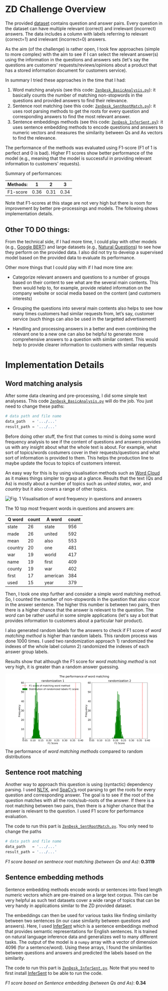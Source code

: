 # ZD Challenge Overview

The provided [dataset](zendesk_challenge.tsv)  contains question and answer pairs. Every question in the dataset can have multiple relevant (correct) and irrelevant (incorrect) answers. The data includes a column with labels referring to relevant (correct=1) and irrelevant (incorrect=0) answers.

As the aim (of the challenge) is rather open, I took few approaches (simple to more complex) with the aim to see if I can select the relevant answer(s) using the information in the questions and answers sets (let's say the questions are customers' requests/reviews/opinions about a product that has a stored information document for customers service). 

In summary I tried these approaches in the time that I had: 

1. Word matching analysis (see this code: [`ZenِDesk_BasicAnalysis.py`](ZenِDesk_BasicAnalysis.py)): it basically counts the number of matching non-stopwords in the questions and provided answers to find their relevance. 
2. Sentence root matching (see this code: [`ZenDesk_SentRootMatch.py`](ZenDesk_SentRootMatch.py)): it uses root parsing methods to get the roots for every question and corresponding answers to find the most relevant answer.
3. Sentence embeddings methods (see this code: [`ZenDesk_InferSent.py`](ZenDesk_InferSent.py)): it uses sentence embedding methods to encode questions and answers to numeric vectors and measures the similarity between Qs and As vectors to find the relevance.

The performance of the methods was evaluated using F1-score (F1 of 1 is perfect and 0 is bad). Higher F1 scores show better performance of the model (e.g., meaning that the model is successful in providing relevant information to customers' requests).

Summary of performances:

|  Methods: |  1  |  2  |  3  |
|-----------|-----|-----|-----|
| F1-score  |0.36 |0.31 | 0.34|


Note that F1-scores at this stage are not very high but there is room for improvement by better pre-processings and models.
The following shows implementation details.

## Other TO DO things:

From the technical side, if I had more time, I could play with other models (e.g., [Google BERT](https://github.com/google-research/bert)) and large datasets (e.g., [Natural Questions](https://ai.google.com/research/NaturalQuestions)) to see how they perform on the provided data. I also did not try to develop a supervised model based on the provided data to evaluate its performance. 

Other more things that I could play with if I had more time are:
* Categorize relevant answers and questions to a number of groups based on their content to see what are the several main contents. This then would help to, for example, provide related information on the company website or social media based on the content (and customers interests)

* Grouping the questions into several main contents also helps to see how many times customers had similar requests from, let’s say, customer service (such things can also be used in the targetted advertisement)

* Handling and processing answers in a better and even combining the relevant one to a new one can also be helpful to generate more comprehensive answers to a question with similar content. This would help to provide clearer information to customers with similar requests


# Implementation Details
## Word matching analysis
After some data cleaning and pre-processing, I did some simple text analysess. This code [`ZenِDesk_BasicAnalysis.py`](ZenِDesk_BasicAnalysis.py) will do the job. You just need to change these paths:

```python
# data path and file name
data_path   = '.../...'
result_path = '.../...'
```

Before doing other stuff, the first that comes to mind is doing some word frequency analysis to see if the content of questions and answers provides us with any insight about what the whole text is about. For example, what sort of topics/words costumers cover in their requests/questions and what sort of information is provided to them. This helps the production line to maybe update the focus to topics of customers interest.

An easy way for this is by using visualisation methods such as [Word Cloud](http://amueller.github.io/word_cloud/) as it makes things simpler to grasp at a glance.
Results that the text (Qs and As) is mostly about a number of topics such as *united states*, *war*, and *country* but it also covers a range of other topics.


![Fig. 1](Word_Frequency.png)
Visualisation of word frequency in questions and answers



The 10 top most frequent words in questions and answers are: 

|  Q word  |   count  |  A word  |   count  |
|----------|----------|----------|----------|
|  state   |    26    |  state   |   956    |
|   made   |    26    |  united  |   592    |
|   mean   |    20    |   also   |   553    |
| country  |    20    |   one    |   481    |
|   war    |    19    |  world   |   417    |
|   name   |    19    |  first   |   409    |
|  county  |    19    |   war    |   402    |
|  first   |    17    | american |   384    |
|   used   |    15    |   year   |   379    |


Then, I took one step further and consider a simple word matching method. So, I counted the number of non-stopwords in the question that also occur in the answer sentence. The higher this number is between two pairs, then there is a higher chance that the answer is relevant to the question. The *word* can be rather useful in some simple applications (let's say a bot that provides information to customers about a particular hair product).

I also generated random labels for the answers to check if F1 score of *word matching method* is higher than random labels. This random process was done 1000 times. I used two randomization approach 1) randomized the indexes of the whole label column 2) randomized the indexes of each answer group labels. 

Results show that although the F1 score for *word matching method* is not very high, it is greater than a random answer guessing.

![Fig. 2](Word_Matching_Performance.png)
The performance of *word matching methods* compared to random distributions 


## Sentence root matching
Another way to approach this question is using (syntactic) dependency parsing. I used [NLTK](https://www.nltk.org/), and [SpaCy’s](https://spacy.io/) root parsing to get the roots for every question and corresponding answer. The goal is to see if the root of the question matches with all the roots/sub-roots of the answer. If there is a root matching between two pairs, then there is a higher chance that the answer is relevant to the question. I used F1 score for performance evaluation.

The code to run this part is [`ZenDesk_SentRootMatch.py`](ZenDesk_SentRootMatch.py). You only need to change the paths

```python
# data path and file name
data_path   = '.../...'
result_path = '.../...'
```

*F1 score based on sentnece root matching (between Qs and As)*: **0.3119**


## Sentence embedding methods
Sentence embedding methods encode words or sentences into fixed length numeric vectors which are pre-trained on a large text corpus. This can be very helpful as such text datasets cover a wide range of topics that can be very handy in applications similar to the ZD provided dataset.

The embeddings can then be used for various tasks like finding similarity between two sentences (in our case similarity between questions and answers).
Here, I used [InferSent](https://github.com/facebookresearch/InferSent) which is a sentence embeddings method that provides semantic representations for English sentences. It is trained on natural language inference data and generalizes well to many different tasks. The output of the model is a `numpy` array with a vector of dimension 4096 (for a sentence/word). Using these arrays, I found the similarities between questions and answers and predicted the labels based on the similarity.

The code to run this part is [`ZenDesk_InferSent.py`](ZenDesk_InferSent.py). Note that you need to first install [InferSent](https://github.com/facebookresearch/InferSent) to be able to run the code.

*F1 score based on Sentence embedding (between Qs and As)*: **0.34**
 
